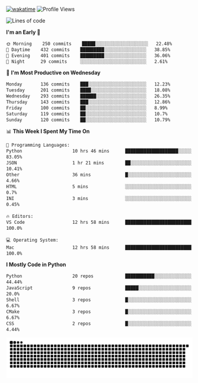 [![wakatime](https://wakatime.com/badge/user/b920b284-3cde-4cd4-b72e-f7f22d050b16.svg)](https://wakatime.com/@b920b284-3cde-4cd4-b72e-f7f22d050b16)
![Profile Views](http://img.shields.io/badge/Profile%20Views-4586-blue)
<!--START_SECTION:waka-->
![Lines of code](https://img.shields.io/badge/From%20Hello%20World%20I%27ve%20Written--774%20Thousand%20lines%20of%20code-blue)

**I'm an Early 🐤** 

```text
🌞 Morning    250 commits    █████░░░░░░░░░░░░░░░░░░░░   22.48% 
🌆 Daytime    432 commits    █████████░░░░░░░░░░░░░░░░   38.85% 
🌃 Evening    401 commits    █████████░░░░░░░░░░░░░░░░   36.06% 
🌙 Night      29 commits     ░░░░░░░░░░░░░░░░░░░░░░░░░   2.61%

```
📅 **I'm Most Productive on Wednesday** 

```text
Monday       136 commits    ███░░░░░░░░░░░░░░░░░░░░░░   12.23% 
Tuesday      201 commits    ████░░░░░░░░░░░░░░░░░░░░░   18.08% 
Wednesday    293 commits    ██████░░░░░░░░░░░░░░░░░░░   26.35% 
Thursday     143 commits    ███░░░░░░░░░░░░░░░░░░░░░░   12.86% 
Friday       100 commits    ██░░░░░░░░░░░░░░░░░░░░░░░   8.99% 
Saturday     119 commits    ██░░░░░░░░░░░░░░░░░░░░░░░   10.7% 
Sunday       120 commits    ██░░░░░░░░░░░░░░░░░░░░░░░   10.79%

```


📊 **This Week I Spent My Time On** 

```text
💬 Programming Languages: 
Python                   10 hrs 46 mins      ████████████████████░░░░░   83.05% 
JSON                     1 hr 21 mins        ██░░░░░░░░░░░░░░░░░░░░░░░   10.41% 
Other                    36 mins             █░░░░░░░░░░░░░░░░░░░░░░░░   4.66% 
HTML                     5 mins              ░░░░░░░░░░░░░░░░░░░░░░░░░   0.7% 
INI                      3 mins              ░░░░░░░░░░░░░░░░░░░░░░░░░   0.45%

🔥 Editors: 
VS Code                  12 hrs 58 mins      █████████████████████████   100.0%

💻 Operating System: 
Mac                      12 hrs 58 mins      █████████████████████████   100.0%

```

**I Mostly Code in Python** 

```text
Python                   20 repos            ███████████░░░░░░░░░░░░░░   44.44% 
JavaScript               9 repos             █████░░░░░░░░░░░░░░░░░░░░   20.0% 
Shell                    3 repos             █░░░░░░░░░░░░░░░░░░░░░░░░   6.67% 
CMake                    3 repos             █░░░░░░░░░░░░░░░░░░░░░░░░   6.67% 
CSS                      2 repos             █░░░░░░░░░░░░░░░░░░░░░░░░   4.44%

```



<!--END_SECTION:waka-->
![Snake animation](https://raw.githubusercontent.com/timmypidashev/timmypidashev/main/commits.svg)
